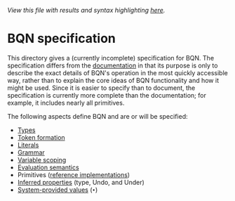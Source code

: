 *View this file with results and syntax highlighting [here](https://mlochbaum.github.io/BQN/spec/index.html).*

# BQN specification

This directory gives a (currently incomplete) specification for BQN. The specification differs from the [documentation](../doc/README.md) in that its purpose is only to describe the exact details of BQN's operation in the most quickly accessible way, rather than to explain the core ideas of BQN functionality and how it might be used. Since it is easier to specify than to document, the specification is currently more complete than the documentation; for example, it includes nearly all primitives.

The following aspects define BQN and are or will be specified:
- [Types](types.md)
- [Token formation](token.md)
- [Literals](literal.md)
- [Grammar](grammar.md)
- [Variable scoping](scope.md)
- [Evaluation semantics](evaluate.md)
- Primitives ([reference implementations](reference.bqn))
- [Inferred properties](inferred.md) (type, Undo, and Under)
- [System-provided values](system.md) (`•`)
